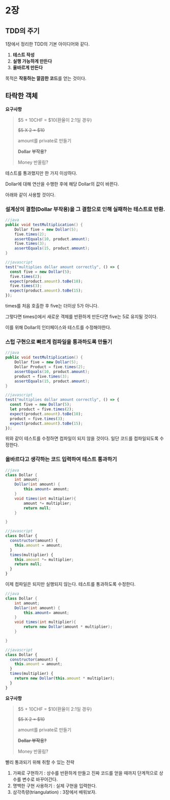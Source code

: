 # 2장

## TDD의 주기

1장에서 정리한 TDD의 기본 아이디어와 같다.

1. **테스트 작성**
2. **실행 가능하게 만든다**
3. **올바르게 만든다**

목적은 **작동하는 깔끔한 코드**를 얻는 것이다.

## 타락한 객체

**요구사항**

> $5 + 10CHF = $10(환율이 2:1일 경우)
>
> ~~$5 X 2 = $10~~
>
> amount를 private로 만들기
>
> **Dollar 부작용?**
>
> Money 반올림?

테스트를 통과했지만 한 가지 이상하다.

Dollar에 대해 연산을 수행한 후에 해당 Dollar의 값이 바뀐다.

아래와 같이 사용할 것이다.

### 설계상의 결함(Dollar 부작용)을 그 결함으로 인해 실패하는 테스트로 반환.

```java
//java
public void testMultiplication() {
    Dollar five = new Dollar(5);
    five.times(2);
    assertEquals(10, product.amount);
    five.times(3);
    assertEquals(15, product.amount);
}
```

```javascript
//javascript
test("multiplies dollar amount correctly", () => {
  const five = new Dollar(5);
  five.times(2);
  expect(product.amount).toBe(10);
  five.times(3);
  expect(product.amount).toBe(15);
});
```

times를 처음 호출한 후 five는 더이상 5가 아니다.

그렇다면 times()에서 새로운 객체를 반환하게 만든다면 five는 5로 유지될 것이다.

이를 위해 Dollar의 인터페이스와 테스트를 수정해야한다.

### 스텁 구현으로 빠르게 컴파일을 통과하도록 만들기

```java
//java
public void testMultiplication() {
    Dollar five = new Dollar(5);
    Dollar Product = five.times(2);
    assertEquals(10, product.amount);
    product = five.times(3);
    assertEquals(15, product.amount);
}
```

```javascript
//javascript
test("multiplies dollar amount correctly", () => {
  const five = new Dollar(5);
  let product = five.times(2);
  expect(product.amount).toBe(10);
  product = five.times(3);
  expect(product.amount).toBe(15);
});
```

위와 같이 테스트를 수정하면 컴파일이 되지 않을 것이다.
일단 코드를 컴파일되도록 수정한다.

### 올바르다고 생각하는 코드 입력하여 테스트 통과하기

```java
//java
class Dollar {
    int amount;
    Dollar(int amount) {
        this.amount= amount;
    }
    void times(int multiplier){
        amount *= multiplier;
        return null;
    }

}
```

```javascript
//javascript
class Dollar {
  constructor(amount) {
    this.amount = amount;
  }
  times(multiplier) {
    this.amount *= multiplier;
    return null;
  }
}
```

이제 컴파일은 되지만 실행되지 않는다. 테스트를 통과하도록 수정한다.

```java
//java
class Dollar {
    int amount;
    Dollar(int amount) {
        this.amount= amount;
    }
    void times(int multiplier){
        return new Dollar(amount * multiplier);
    }

}
```

```javascript
//javascript
class Dollar {
  constructor(amount) {
    this.amount = amount;
  }
  times(multiplier) {
    return new Dollar(this.amount * multiplier);
  }
}
```

**요구사항**

> $5 + 10CHF = $10(환율이 2:1일 경우)
>
> ~~$5 X 2 = $10~~
>
> amount를 private로 만들기
>
> ~~**Dollar 부작용?**~~
>
> Money 반올림?

빨리 통과되기 위해 취할 수 있는 전략

1. 가짜로 구현하기
   : 상수를 반환하게 만들고 진짜 코드를 얻을 때까지 단계적으로 상수를 변수로 바꾸어간다.
2. 명백한 구현 사용하기
   : 실제 구현을 입력한다.
3. 삼각측량(triangulation)
   : 3장에서 배워보자.
